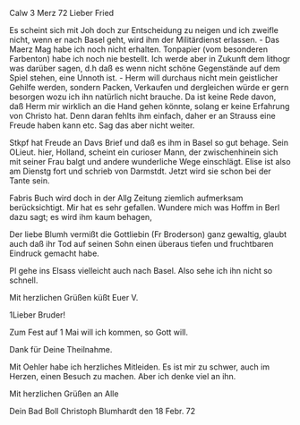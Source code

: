  Calw 3 Merz 72
Lieber Fried

Es scheint sich mit Joh doch zur Entscheidung zu neigen und ich zweifle nicht, wenn er nach Basel geht, wird ihm der Militärdienst erlassen. - Das Maerz Mag habe ich noch nicht erhalten. Tonpapier (vom besonderen Farbenton) habe ich noch nie bestellt. Ich werde aber in Zukunft dem lithogr was darüber sagen, d.h daß es wenn nicht schöne Gegenstände auf dem Spiel stehen, eine Unnoth ist. - Herm will durchaus nicht mein geistlicher Gehilfe werden, sondern Packen, Verkaufen und dergleichen würde er gern besorgen wozu ich ihn natürlich nicht brauche. Da ist keine Rede davon, daß Herm mir wirklich an die Hand gehen könnte, solang er keine Erfahrung von Christo hat. Denn daran fehlts ihm einfach, daher er an Strauss eine Freude haben kann etc. Sag das aber nicht weiter.

Stkpf hat Freude an Davs Brief und daß es ihm in Basel so gut behage. Sein OLieut. hier, Holland, scheint ein curioser Mann, der zwischenhinein sich mit seiner Frau balgt und andere wunderliche Wege einschlägt. Elise ist also am Dienstg fort und schrieb von Darmstdt. Jetzt wird sie schon bei der Tante sein.

Fabris Buch wird doch in der Allg Zeitung ziemlich aufmerksam berücksichtigt. Mir hat es sehr gefallen. Wundere mich was Hoffm in Berl dazu sagt; es wird ihm kaum behagen,

Der liebe Blumh vermißt die Gottliebin (Fr Broderson) ganz gewaltig, glaubt auch daß ihr Tod auf seinen Sohn einen überaus tiefen und fruchtbaren Eindruck gemacht habe.

Pl gehe ins Elsass vielleicht auch nach Basel. Also sehe ich ihn nicht so schnell.

 Mit herzlichen Grüßen küßt
 Euer V.


1Lieber Bruder!

Zum Fest auf 1 Mai will ich kommen, so Gott will.

Dank für Deine Theilnahme.

Mit Oehler habe ich herzliches Mitleiden. Es ist mir zu schwer, auch im Herzen, einen Besuch zu machen. Aber ich denke viel an ihn.

Mit herzlichen Grüßen an Alle

 Dein
Bad Boll Christoph Blumhardt
den 18 Febr. 72
